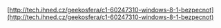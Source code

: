 <!-- dcterms:identifier = aspnetcz#4407 -->
<!-- dcterms:title = Windows 8.1 a bezpečnost -->
<!-- dcterms:abstract = Zatímco laická veřejnost – a želbohu i nemalá část té odborné – nadšeně hýká nad návratem tlačítka Start a změnami velikostí dlaždic na úvodní obrazovce ve Windows 8.1, zásadní změny v oblasti bezpečnosti zůstávají bez většího ohlasu. Pojďme tedy tato opominutí napravit a seznámit se s tím, co je v nejnovější preview verzi operačního systému Windows 8.1 nového v oblasti bezpečnosti. -->
<!-- np9:categoryId = 2 -->
<!-- x4w:category = Bezpečnost -->
<!-- np9:authorId = 1 -->
<!-- np9:authorEmail = michal.valasek@altairis.cz -->
<!-- dcterms:creator = Michal Altair Valášek -->
<!-- dcterms:created = 2013-07-16T01:50:49.153+02:00 -->
<!-- dcterms:dateAccepted = 2013-07-16T01:54:00+02:00 -->
<!-- x4w:alternateUrl = http://tech.ihned.cz/geekosfera/c1-60247310-windows-8-1-bezpecnot -->
<!-- x4w:pictureWidth = 150 -->
<!-- x4w:pictureHeight = 150 -->
<!-- x4w:pictureUrl = /perex-pictures/20130716-windows-8-1-a-bezpecnost.png -->

[http://tech.ihned.cz/geekosfera/c1-60247310-windows-8-1-bezpecnot](http://tech.ihned.cz/geekosfera/c1-60247310-windows-8-1-bezpecnot)